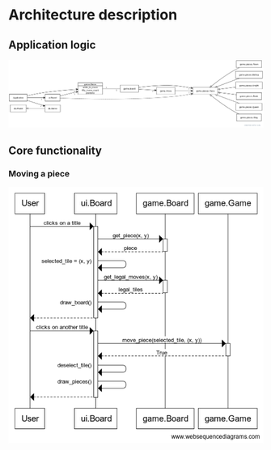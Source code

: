 # Architecture description

## Application logic

![Class diagram](img/class_diagram.png)

## Core functionality

### Moving a piece

![Sequence diagram](img/sequence_move_piece.png)
